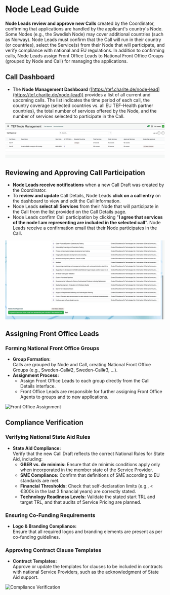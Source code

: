 # Node Lead Guide

**Node Leads review and approve new Calls** created by the Coordinator, confirming that applications are handled by the applicant's country's Node. Some Nodes (e.g., the Swedish Node) may cover additional countries (such as Norway). Node Leads must confirm that the Call will run in their country (or countries), select the Service(s) from their Node that will participate, and verify compliance with national and EU regulations. In addition to confirming calls, Node Leads assign Front Office Leads to National Front Office Groups (grouped by Node and Call) for managing the applications.

## Call Dashboard

- The **Node Management Dashboard** ([https://tef.charite.de/node-lead](https://tef.charite.de/node-lead)) provides a list of all current and upcoming calls. The list indicates the time period of each call, the country coverage (selected countries vs. all EU TEF-Health partner countries), the total number of services offered by the Node, and the number of services selected to participate in the Call.

![Node Dashboard Overview](img/node-lead-1.png)

## Reviewing and Approving Call Participation

- **Node Leads receive notifications** when a new Call Draft was created by the Coordinator.
- To **review and update** Call Details, Node Leads **click on a call entry** on the dashboard to view and edit the Call information.
- Node Leads **select all Services** from their Node that will participate in the Call from the list provided on the Call Details page.
- Node Leads confirm Call participation by clicking "**I agree that services of the node I am representing are included in the selected call**". Node Leads receive a confirmation email that their Node participates in the Call.

![Update Services](img/node-lead-2.png)

## Assigning Front Office Leads

### Forming National Front Office Groups
- **Group Formation:**  
  Calls are grouped by Node and Call, creating National Front Office Groups (e.g., Sweden-Call#2, Sweden-Call#3, ...).
- **Assignment Process:**   
    - Assign Front Office Leads to each group directly from the Call Details interface.
    - Front Office Leads are responsible for further assigning Front Office Agents to groups and to new applications.

![Front Office Assignment](path/to/front-office-assignment.png)

## Compliance Verification

### Verifying National State Aid Rules
- **State Aid Compliance:**  
  Verify that the new Call Draft reflects the correct National Rules for State Aid, including:
    - **GBER vs. de minimis:** Ensure that de minimis conditions apply only when incorporated in the member state of the Service Provider.
    - **SME Compliance:** Confirm that definitions of SME according to EU standards are met.
    - **Financial Thresholds:** Check that self-declaration limits (e.g., < €300k in the last 3 financial years) are correctly stated.
    - **Technology Readiness Levels:** Validate the stated start TRL and target TRL, and that audits of Service Pricing are planned.

### Ensuring Co-Funding Requirements
- **Logo & Branding Compliance:**  
  Ensure that all required logos and branding elements are present as per co-funding guidelines.

### Approving Contract Clause Templates
- **Contract Templates:**  
  Approve or update the templates for clauses to be included in contracts with national Service Providers, such as the acknowledgment of State Aid support.

![Compliance Verification](path/to/compliance-verification.png)
